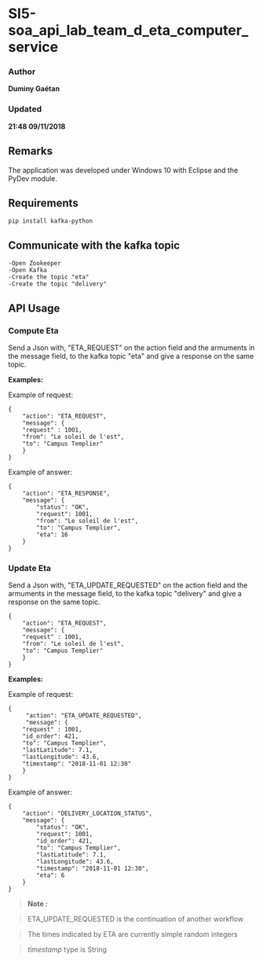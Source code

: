 # SI5-soa_api_lab_team_d_eta_computer_service

### Author
__Duminy Gaétan__
### Updated
__21:48 09/11/2018__

## Remarks

The application was developed under Windows 10 with Eclipse and the PyDev module.

## Requirements

```
pip install kafka-python
```

## Communicate with the kafka topic

```
-Open Zookeeper
-Open Kafka
-Create the topic "eta"
-Create the topic "delivery"
```

## API Usage

### Compute Eta

Send a Json with, "ETA_REQUEST" on the action field and the armuments in the message field, to the kafka topic "eta" and give a response on the same topic.

**Examples:**

Example of request:

```
{   
    "action": "ETA_REQUEST",
    "message": {
	"request" : 1001,
	"from": "Le soleil de l'est",
	"to": "Campus Templier"
    }
}
```

Example of answer:
```
{
    "action": "ETA_RESPONSE",
    "message": {
        "status": "OK",
        "request": 1001,
        "from": "Le soleil de l'est",
        "to": "Campus Templier",
        "eta": 16
    }
}
```

### Update Eta

Send a Json with, "ETA_UPDATE_REQUESTED" on the action field and the armuments in the message field, to the kafka topic "delivery" and give a response on the same topic.

```
{   
    "action": "ETA_REQUEST",
    "message": {
	"request" : 1001,
	"from": "Le soleil de l'est",
	"to": "Campus Templier"
    }
}
```

**Examples:**

Example of request:

```
{  
     "action": "ETA_UPDATE_REQUESTED",
     "message": {
	"request" : 1001,
	"id_order": 421,
	"to": "Campus Templier",
	"lastLatitude": 7.1,
	"lastLongitude": 43.6,
	"timestamp": "2018-11-01 12:30"
    }
}
```

Example of answer:
```
{
    "action": "DELIVERY_LOCATION_STATUS",
    "message": {
        "status": "OK",
        "request": 1001,
        "id_order": 421,
        "to": "Campus Templier",
        "lastLatitude": 7.1,
        "lastLongitude": 43.6,
        "timestamp": "2018-11-01 12:30",
        "eta": 6
    }
}
```

> **Note :**

> ETA_UPDATE_REQUESTED is the continuation of another workflow

> The times indicated by ETA are currently simple random integers

> *timestamp* type is String